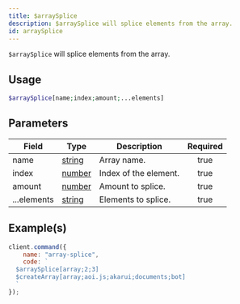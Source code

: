 ```yaml
---
title: $arraySplice
description: $arraySplice will splice elements from the array.
id: arraySplice
---
```


`$arraySplice` will splice elements from the array.

## Usage

```php
$arraySplice[name;index;amount;...elements]
```

## Parameters

| Field       | Type                                                                                              | Description           | Required |
| ----------- | ------------------------------------------------------------------------------------------------- | --------------------- | :------: |
| name        | [string](https://developer.mozilla.org/en-US/docs/Web/JavaScript/Reference/Global_Objects/String) | Array name.           |   true   |
| index       | [number](https://developer.mozilla.org/en-US/docs/Web/JavaScript/Reference/Global_Objects/Number) | Index of the element. |   true   |
| amount      | [number](https://developer.mozilla.org/en-US/docs/Web/JavaScript/Reference/Global_Objects/Number) | Amount to splice.     |   true   |
| ...elements | [string](https://developer.mozilla.org/en-US/docs/Web/JavaScript/Reference/Global_Objects/String) | Elements to splice.   |   true   |

## Example(s)

```javascript
client.command({
    name: "array-splice",
    code: `
  $arraySplice[array;2;3]
  $createArray[array;aoi.js;akarui;documents;bot]
  `
});
```
